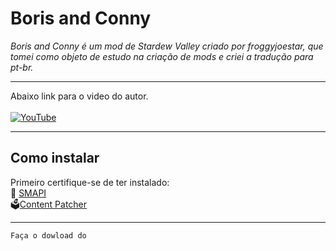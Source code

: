 # Boris and Conny


_Boris and Conny  é um mod de Stardew Valley criado por froggyjoestar, que tomei como objeto de estudo na criação de mods e criei a tradução para pt-br._

<hr/>

Abaixo link para o video do autor. <br/> <br/>
                 [![YouTube](https://img.shields.io/badge/YouTube-%23FF0000.svg?style=for-the-badge&logo=YouTube&logoColor=white)](https://youtu.be/ZxOuca9qaaI?si=KbKi7Cl7wHg1hqZa)

 <hr/>
 
 ## Como instalar

Primeiro certifique-se de ter instalado: <br/>
👾 [SMAPI](https://smapi.io/) <br/>
🗳️[Content Patcher](https://www.nexusmods.com/stardewvalley/mods/1915) <br/>

<hr/>

``
Faça o dowload do 
``

